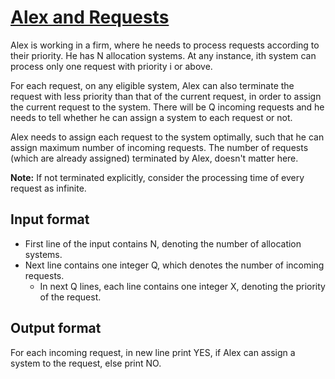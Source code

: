# [Alex and Requests][link]

Alex is working in a firm, where he needs to process requests according to their priority. He has N allocation systems. At any instance, ith system can process only one request with priority i or above.

For each request, on any eligible system, Alex can also terminate the request with less priority than that of the current request, in order to assign the current request to the system. There will be Q incoming requests and he needs to tell whether he can assign a system to each request or not.

Alex needs to assign each request to the system optimally, such that he can assign maximum number of incoming requests. The number of requests (which are already assigned) terminated by Alex, doesn't matter here.

**Note:** If not terminated explicitly, consider the processing time of every request as infinite.

## Input format

- First line of the input contains N, denoting the number of allocation systems.
- Next line contains one integer Q, which denotes the number of incoming requests.
  - In next Q lines, each line contains one integer X, denoting the priority of the request.

## Output format

For each incoming request, in new line print YES, if Alex can assign a system to the request, else print NO.

[link]: https://www.hackerearth.com/practice/basic-programming/implementation/basics-of-implementation/practice-problems/algorithm/alex-and-requests-72568e72/
